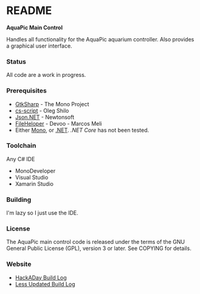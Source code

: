 README
======
**AquaPic Main Control**

Handles all functionality for the AquaPic aquarium controller. Also provides a graphical user interface.

### Status
All code are a work in progress. 

### Prerequisites
 * [GtkSharp](http://www.mono-project.com/docs/gui/gtksharp/) - The Mono Project
 * [cs-script](http://www.csscript.net/) - Oleg Shilo
 * [Json.NET](http://www.newtonsoft.com/json) - Newtonsoft
 * [FileHeloper](http://www.filehelpers.net/) - Devoo - Marcos Meli
 * Either [Mono](http://www.mono-project.com/), or [.NET](https://www.microsoft.com/net/download). _.NET Core_ has not been tested.

### Toolchain
Any C# IDE
 * MonoDeveloper
 * Visual Studio 
 * Xamarin Studio

### Building
I'm lazy so I just use the IDE.

### License
The AquaPic main control code is released under the terms of the GNU General Public License (GPL), version 3 or later. See COPYING for details.

### Website
 * [HackADay Build Log](https://hackaday.io/project/1436-aquapic-aquarium-controller)
 * [Less Updated Build Log](https://sites.google.com/site/aquapicbuildlog/)
